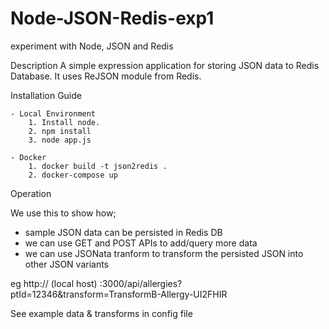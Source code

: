 # Node-JSON-Redis-exp1
experiment with Node, JSON and Redis 

Description
    A simple expression application for storing JSON data to Redis Database.
    It uses ReJSON module from Redis.

Installation Guide

    - Local Environment
        1. Install node.
        2. npm install
        3. node app.js

    - Docker
        1. docker build -t json2redis .
        2. docker-compose up
        
        
Operation       

We use this to show how;  
*  sample JSON data can be persisted in Redis DB
*  we can use GET and POST APIs to add/query more data
*  we can use JSONata tranform to transform the persisted JSON into other JSON variants
        
eg http:// (local host) :3000/api/allergies?ptId=12346&transform=TransformB-Allergy-UI2FHIR

See example data & transforms in config file
